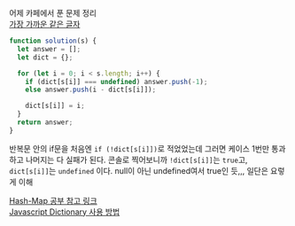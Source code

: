 어제 카페에서 푼 문제 정리<br>
[가장 가까운 같은 글자](https://school.programmers.co.kr/learn/courses/30/lessons/142086)

```javascript
function solution(s) {
  let answer = [];
  let dict = {};

  for (let i = 0; i < s.length; i++) {
    if (dict[s[i]] === undefined) answer.push(-1);
    else answer.push(i - dict[s[i]]);

    dict[s[i]] = i;
  }
  return answer;
}
```

반복문 안의 if문을 처음엔 `if (!dict[s[i]])`로 적었었는데 그러면 케이스 1번만 통과하고 나머지는 다 실패가 된다. 콘솔로 찍어보니까 `!dict[s[i]]`는 `true`고, `dict[s[i]]`는 `undefined` 이다. null이 아닌 undefined여서 true인 듯,,, 일단은 요렇게 이해

[Hash-Map 공부 참고 링크](https://velog.io/@jun094/Hash%EC%99%80-Map)<br>
[Javascript Dictionary 사용 방법](https://ourcstory.tistory.com/158)
